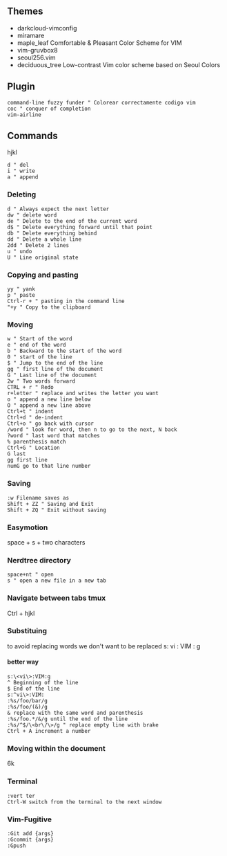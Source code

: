 ## Themes
- darkcloud-vimconfig
- miramare
- maple_leaf Comfortable & Pleasant Color Scheme for VIM
- vim-gruvbox8
- seoul256.vim
- deciduous_tree Low-contrast Vim color scheme based on Seoul Colors

## Plugin
```vim
command-line fuzzy funder " Colorear correctamente codigo vim
coc " conquer of completion
vim-airline
```
## Commands
hjkl
```vim
d " del
i " write
a " append
```
### Deleting
```vim
d " Always expect the next letter
dw " delete word
de " Delete to the end of the current word
d$ " Delete everything forward until that point
db " Delete everything behind
dd " Delete a whole line
2dd " Delete 2 lines
u " undo
U " Line original state
```
### Copying and pasting
```vim
yy " yank
p " paste
Ctrl-r + " pasting in the command line
"+y " Copy to the clipboard
```
### Moving
```vim
w " Start of the word
e " end of the word
b " Backward to the start of the word
0 " start of the line
$ " Jump to the end of the line
gg " first line of the document
G " Last line of the document
2w " Two words forward
CTRL + r " Redo
r+letter " replace and writes the letter you want
o " append a new line below
O " append a new line above
Ctrl+t " indent
Ctrl+d " de-indent
Ctrl+o " go back with cursor
/word " look for word, then n to go to the next, N back
?word " last word that matches
% parenthesis match
Ctrl+G " Location
G last
gg first line
numG go to that line number
```
### Saving
```vim
:w Filename saves as
Shift + ZZ " Saving and Exit
Shift + ZQ " Exit without saving
```
### Easymotion
space + s + two characters 

### Nerdtree directory
```vim
space+nt " open
s " open a new file in a new tab
```
### Navigate between tabs tmux
Ctrl + hjkl

### Substituing
to avoid replacing words we don't want to be replaced
s: vi : VIM : g 

#### better way
```vim
s:\<vi\>:VIM:g
^ Beginning of the line
$ End of the line
s:^vi\>:VIM:
:%s/foo/bar/g
:%s/foo/(&)/g
& replace with the same word and parenthesis
:%s/foo.*/&/g until the end of the line
:%s/^$/\<br\/\>/g " replace empty line with brake
Ctrl + A increment a number
```
### Moving within the document 
6k

### Terminal
```vim 
:vert ter
Ctrl-W switch from the terminal to the next window
```

### Vim-Fugitive
```vim
:Git add {args}
:Gcommit {args}
:Gpush
```
